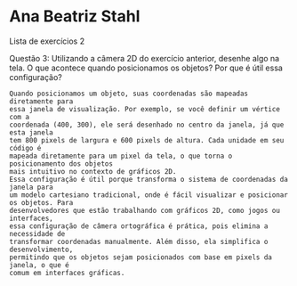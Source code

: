 # Ana Beatriz Stahl

Lista de exercícios 2

Questão 3: Utilizando a câmera 2D do exercício anterior, desenhe algo na tela. O que acontece
quando posicionamos os objetos? Por que é útil essa configuração?

    Quando posicionamos um objeto, suas coordenadas são mapeadas diretamente para
    essa janela de visualização. Por exemplo, se você definir um vértice com a
    coordenada (400, 300), ele será desenhado no centro da janela, já que esta janela
    tem 800 pixels de largura e 600 pixels de altura. Cada unidade em seu código é
    mapeada diretamente para um pixel da tela, o que torna o posicionamento dos objetos
    mais intuitivo no contexto de gráficos 2D.
    Essa configuração é útil porque transforma o sistema de coordenadas da janela para
    um modelo cartesiano tradicional, onde é fácil visualizar e posicionar os objetos. Para
    desenvolvedores que estão trabalhando com gráficos 2D, como jogos ou interfaces,
    essa configuração de câmera ortográfica é prática, pois elimina a necessidade de
    transformar coordenadas manualmente. Além disso, ela simplifica o desenvolvimento,
    permitindo que os objetos sejam posicionados com base em pixels da janela, o que é
    comum em interfaces gráficas.
    